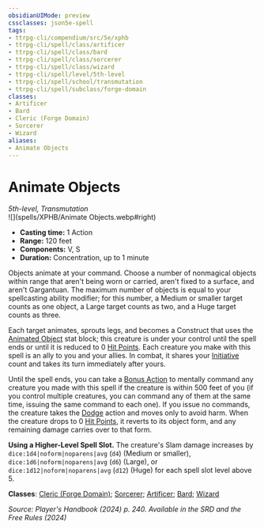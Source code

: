 ```yaml
---
obsidianUIMode: preview
cssclasses: json5e-spell
tags:
- ttrpg-cli/compendium/src/5e/xphb
- ttrpg-cli/spell/class/artificer
- ttrpg-cli/spell/class/bard
- ttrpg-cli/spell/class/sorcerer
- ttrpg-cli/spell/class/wizard
- ttrpg-cli/spell/level/5th-level
- ttrpg-cli/spell/school/transmutation
- ttrpg-cli/spell/subclass/forge-domain
classes:
- Artificer
- Bard
- Cleric (Forge Domain)
- Sorcerer
- Wizard
aliases:
- Animate Objects
---
```

# Animate Objects
*5th-level, Transmutation*  
![](spells/XPHB/Animate Objects.webp#right)

- **Casting time:** 1 Action
- **Range:** 120 feet
- **Components:** V, S
- **Duration:** Concentration, up to 1 minute

Objects animate at your command. Choose a number of nonmagical objects within range that aren't being worn or carried, aren't fixed to a surface, and aren't Gargantuan. The maximum number of objects is equal to your spellcasting ability modifier; for this number, a Medium or smaller target counts as one object, a Large target counts as two, and a Huge target counts as three.

Each target animates, sprouts legs, and becomes a Construct that uses the [Animated Object](/3-Mechanics/CLI/bestiary/construct/animated-object-xphb.md) stat block; this creature is under your control until the spell ends or until it is reduced to 0 [Hit Points](/3-Mechanics/CLI/variant-rules/hit-points-xphb.md). Each creature you make with this spell is an ally to you and your allies. In combat, it shares your [Initiative](/3-Mechanics/CLI/variant-rules/initiative-xphb.md) count and takes its turn immediately after yours.

Until the spell ends, you can take a [Bonus Action](/3-Mechanics/CLI/variant-rules/bonus-action-xphb.md) to mentally command any creature you made with this spell if the creature is within 500 feet of you (if you control multiple creatures, you can command any of them at the same time, issuing the same command to each one). If you issue no commands, the creature takes the [Dodge](/3-Mechanics/CLI/actions.md#Dodge) action and moves only to avoid harm. When the creature drops to 0 [Hit Points](/3-Mechanics/CLI/variant-rules/hit-points-xphb.md), it reverts to its object form, and any remaining damage carries over to that form.

**Using a Higher-Level Spell Slot.** The creature's Slam damage increases by `dice:1d4|noform|noparens|avg` (`d4`) (Medium or smaller), `dice:1d6|noform|noparens|avg` (`d6`) (Large), or `dice:1d12|noform|noparens|avg` (`d12`) (Huge) for each spell slot level above 5.

**Classes**: [Cleric (Forge Domain)](/3-Mechanics/CLI/lists/list-spells-classes-forge-domain-xge.md "subclass=XGE;class=XPHB"); [Sorcerer](/3-Mechanics/CLI/lists/list-spells-classes-sorcerer.md); [Artificer](/3-Mechanics/CLI/lists/list-spells-classes-artificer.md); [Bard](/3-Mechanics/CLI/lists/list-spells-classes-bard.md); [Wizard](/3-Mechanics/CLI/lists/list-spells-classes-wizard.md)

*Source: Player's Handbook (2024) p. 240. Available in the <span title='Systems Reference Document (5.2)'>SRD</span> and the Free Rules (2024)*
